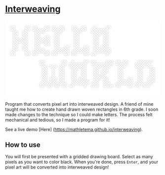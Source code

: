 # [Interweaving](https://mathletema.github.io/interweaving)

![screenshot-final](final.png)

Program that converts pixel art into interweaved design. A friend of mine taught me how to create hand drawn woven rectangles in 6th grade. I soon made changes to the technique so I could make letters. The process felt mechanical and tedious, so I made a program for it!

See a live demo [Here] (https://mathletema.github.io/interweaving).

## How to use

You will first be presented with a gridded drawing board. Select as many pixels as you want to color black. When you're done, press ```Enter```, and your pixel art will be converted into interweaved design!
